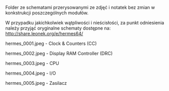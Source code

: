 Folder ze schematami przerysowanymi ze zdjęć i notatek bez zmian w konkstrukcji poszczególnych modułów. 

W przypadku jakichkolwiek wątpliwości i nieścisłości, za punkt odniesienia należy przyjąć oryginalne schematy dostępne na:  http://share.leonek.org/e/hermes64/

hermes_0001.jpeg - Clock & Counters (CC)

hermes_0002.jpeg - Display RAM Controller (DRC)

hermes_0003.jpeg - CPU

hermes_0004.jpeg - I/O

hermes_0005.jpeg - Zasilacz
